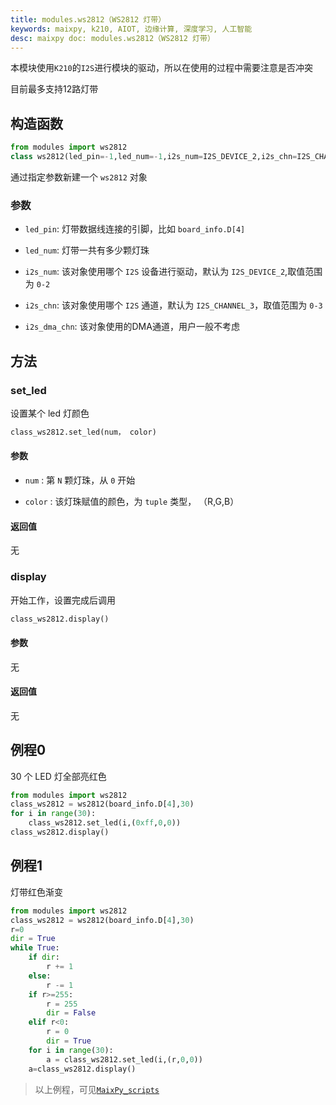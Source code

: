 ```yaml
---
title: modules.ws2812（WS2812 灯带）
keywords: maixpy, k210, AIOT, 边缘计算, 深度学习, 人工智能
desc: maixpy doc: modules.ws2812（WS2812 灯带）
---
```



本模块使用`K210`的`I2S`进行模块的驱动，所以在使用的过程中需要注意是否冲突
  
目前最多支持12路灯带

## 构造函数

```python
from modules import ws2812
class ws2812(led_pin=-1,led_num=-1,i2s_num=I2S_DEVICE_2,i2s_chn=I2S_CHANNEL_3,i2s_dma_chn=DMAC_CHANNEL1)
```
通过指定参数新建一个 `ws2812` 对象

### 参数

* `led_pin`: 灯带数据线连接的引脚，比如 `board_info.D[4]`

* `led_num`: 灯带一共有多少颗灯珠

* `i2s_num`: 该对象使用哪个 `I2S` 设备进行驱动，默认为 `I2S_DEVICE_2`,取值范围为 `0-2`

* `i2s_chn`: 该对象使用哪个 `I2S` 通道，默认为 `I2S_CHANNEL_3`，取值范围为 `0-3`

* `i2s_dma_chn`: 该对象使用的DMA通道，用户一般不考虑

## 方法


### set_led

设置某个 led 灯颜色

```python
class_ws2812.set_led(num， color)
```

#### 参数

* `num` : 第 `N` 颗灯珠，从 `0` 开始

* `color` : 该灯珠赋值的颜色，为 `tuple` 类型， （R,G,B）

#### 返回值

无

### display

开始工作，设置完成后调用

```python
class_ws2812.display()
```

#### 参数

无

#### 返回值

无

## 例程0

30 个 LED 灯全部亮红色

```python
from modules import ws2812
class_ws2812 = ws2812(board_info.D[4],30)
for i in range(30):
    class_ws2812.set_led(i,(0xff,0,0))
class_ws2812.display()
```

## 例程1

灯带红色渐变

```python
from modules import ws2812
class_ws2812 = ws2812(board_info.D[4],30)
r=0
dir = True
while True:
    if dir:
        r += 1
    else:
        r -= 1
    if r>=255:
        r = 255
        dir = False
    elif r<0:
        r = 0
        dir = True
    for i in range(30):
        a = class_ws2812.set_led(i,(r,0,0))
    a=class_ws2812.display()
```

> 以上例程，可见[`MaixPy_scripts`](https://github.com/sipeed/MaixPy_scripts/tree/master/modules/grove/ws2812)
